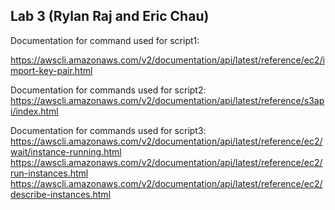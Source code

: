## Lab 3 (Rylan Raj and Eric Chau)

Documentation for command used for script1:

https://awscli.amazonaws.com/v2/documentation/api/latest/reference/ec2/import-key-pair.html


Documentation for commands used for script2:
https://awscli.amazonaws.com/v2/documentation/api/latest/reference/s3api/index.html

Documentation for commands used for script3:
https://awscli.amazonaws.com/v2/documentation/api/latest/reference/ec2/wait/instance-running.html
https://awscli.amazonaws.com/v2/documentation/api/latest/reference/ec2/run-instances.html
https://awscli.amazonaws.com/v2/documentation/api/latest/reference/ec2/describe-instances.html
